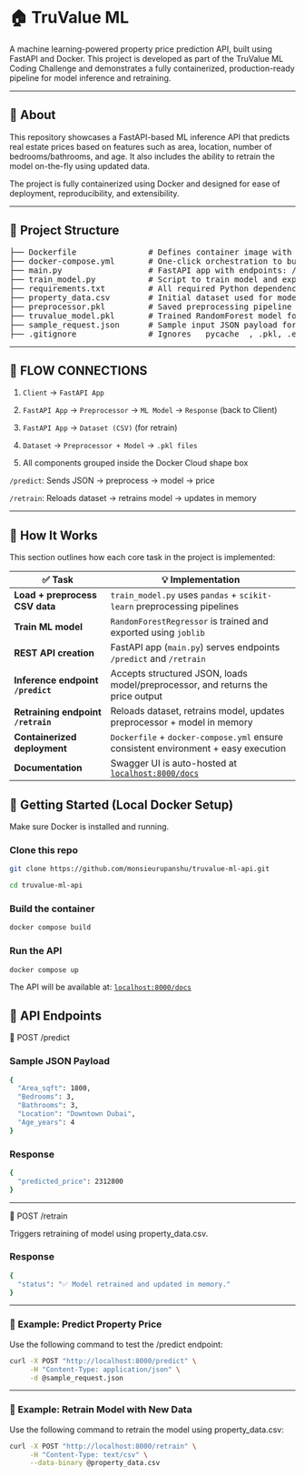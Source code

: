 # 🏠 TruValue ML

A machine learning-powered property price prediction API, built using FastAPI and Docker. This project is developed as part of the TruValue ML Coding Challenge and demonstrates a fully containerized, production-ready pipeline for model inference and retraining.

---

## 📌 About

This repository showcases a FastAPI-based ML inference API that predicts real estate prices based on features such as area, location, number of bedrooms/bathrooms, and age. It also includes the ability to retrain the model on-the-fly using updated data.

The project is fully containerized using Docker and designed for ease of deployment, reproducibility, and extensibility.

---

## 📁 Project Structure

<pre>
├── Dockerfile               # Defines container image with Python 3.9 + API server
├── docker-compose.yml       # One-click orchestration to build & run API
├── main.py                  # FastAPI app with endpoints: /predict and /retrain
├── train_model.py           # Script to train model and export preprocessor + model
├── requirements.txt         # All required Python dependencies
├── property_data.csv        # Initial dataset used for model training
├── preprocessor.pkl         # Saved preprocessing pipeline (OneHotEncoder, Scaler)
├── truvalue_model.pkl       # Trained RandomForest model for price prediction
├── sample_request.json      # Sample input JSON payload for testing /predict
├── .gitignore               # Ignores __pycache__, .pkl, .env, temp files etc. </pre>

---

## 🔀 FLOW CONNECTIONS

1. `Client` → `FastAPI App`

2. `FastAPI App` → `Preprocessor` → `ML Model` → `Response` (back to Client)

3. `FastAPI App` → `Dataset (CSV)` (for retrain)

4. `Dataset` → `Preprocessor + Model` → `.pkl files`

5. All components grouped inside the Docker Cloud shape box

`/predict`: Sends JSON → preprocess → model → price

`/retrain`: Reloads dataset → retrains model → updates in memory

---

## 🧠 How It Works
This section outlines how each core task in the project is implemented:

| ✅ Task                             | 💡 Implementation                                                                  |
| ---------------------------------- | ---------------------------------------------------------------------------------- |
| **Load + preprocess CSV data**     | `train_model.py` uses `pandas` + `scikit-learn` preprocessing pipelines            |
| **Train ML model**                 | `RandomForestRegressor` is trained and exported using `joblib`                     |
| **REST API creation**              | FastAPI app (`main.py`) serves endpoints `/predict` and `/retrain`                 |
| **Inference endpoint `/predict`**  | Accepts structured JSON, loads model/preprocessor, and returns the price output    |
| **Retraining endpoint `/retrain`** | Reloads dataset, retrains model, updates preprocessor + model in memory            |
| **Containerized deployment**       | `Dockerfile` + `docker-compose.yml` ensure consistent environment + easy execution |
| **Documentation**                  | Swagger UI is auto-hosted at [`localhost:8000/docs`](http://localhost:8000/docs)   |

## 🚀 Getting Started (Local Docker Setup)
Make sure Docker is installed and running.

### Clone this repo
```bash
git clone https://github.com/monsieurupanshu/truvalue-ml-api.git
```
```bash
cd truvalue-ml-api
```

### Build the container
```bash
docker compose build
```

### Run the API
```bash
docker compose up
```
The API will be available at:
[`localhost:8000/docs`](http://localhost:8000/docs)

## 📮 API Endpoints
🔹 POST /predict
### Sample JSON Payload
```bash
{
  "Area_sqft": 1800,
  "Bedrooms": 3,
  "Bathrooms": 3,
  "Location": "Downtown Dubai",
  "Age_years": 4
}
```

### Response
```bash
{
  "predicted_price": 2312800
}
```

---

🔹 POST /retrain

Triggers retraining of model using property_data.csv.

### Response
```bash
{
  "status": "✅ Model retrained and updated in memory."
}
```

---

### 🧪 Example: Predict Property Price
Use the following command to test the /predict endpoint:

```bash
curl -X POST "http://localhost:8000/predict" \
     -H "Content-Type: application/json" \
     -d @sample_request.json
```

---

### 🔁 Example: Retrain Model with New Data
Use the following command to retrain the model using property_data.csv:

```bash
curl -X POST "http://localhost:8000/retrain" \
     -H "Content-Type: text/csv" \
     --data-binary @property_data.csv
```
